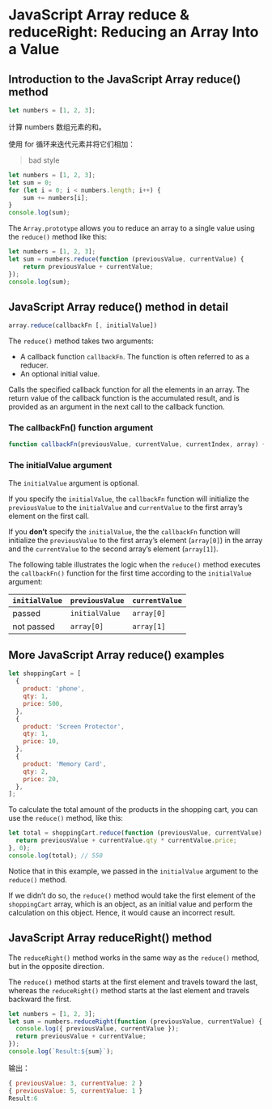 # JavaScript Array reduce & reduceRight: Reducing an Array Into a Value

## Introduction to the JavaScript Array reduce() method

```js
let numbers = [1, 2, 3];
```

计算 numbers 数组元素的和。

使用 for 循环来迭代元素并将它们相加：

> bad style

```js
let numbers = [1, 2, 3];
let sum = 0;
for (let i = 0; i < numbers.length; i++) {
    sum += numbers[i];
}
console.log(sum);
```

The `Array.prototype` allows you to reduce an array to a single value using the `reduce()` method like this:

```js
let numbers = [1, 2, 3];
let sum = numbers.reduce(function (previousValue, currentValue) {
    return previousValue + currentValue;
});
console.log(sum);
```

## JavaScript Array reduce() method in detail

```js
array.reduce(callbackFn [, initialValue])
```

The `reduce()` method takes two arguments:

- A callback function `callbackFn`. The function is often referred to as a reducer.
- An optional initial value.

Calls the specified callback function for all the elements in an array. The return value of the callback function is the accumulated result, and is provided as an argument in the next call to the callback function.

### The callbackFn() function argument

```js
function callbackFn(previousValue, currentValue, currentIndex, array) { /**/}
```

### The initialValue argument

The `initialValue` argument is optional.

If you specify the `initialValue`, the `callbackFn` function will initialize the `previousValue` to the `initialValue` and `currentValue` to the first array’s element on the first call.

If you **don’t** specify the `initialValue`, the the `callbackFn` function will initialize the `previousValue` to the first array’s element (`array[0]`) in the array and the `currentValue` to the second array’s element (`array[1]`).

The following table illustrates the logic when the `reduce()` method executes the `callbackFn()` function for the first time according to the `initialValue` argument:

| `initialValue` | `previousValue` | `currentValue` |
| :------------- | :-------------- | :------------- |
| passed         | `initialValue`  | `array[0]`     |
| not passed     | `array[0]`      | `array[1]`     |

## More JavaScript Array reduce() examples

```js
let shoppingCart = [
  {
    product: 'phone',
    qty: 1,
    price: 500,
  },
  {
    product: 'Screen Protector',
    qty: 1,
    price: 10,
  },
  {
    product: 'Memory Card',
    qty: 2,
    price: 20,
  },
];
```

To calculate the total amount of the products in the shopping cart, you can use the `reduce()` method, like this:

```js
let total = shoppingCart.reduce(function (previousValue, currentValue) {
  return previousValue + currentValue.qty * currentValue.price;
}, 0);
console.log(total); // 550
```

Notice that in this example, we passed in the `initialValue` argument to the `reduce()` method.

If we didn’t do so, the `reduce()` method would take the first element of the `shoppingCart` array, which is an object, as an initial value and perform the calculation on this object. Hence, it would cause an incorrect result.

## JavaScript Array reduceRight() method

The `reduceRight()` method works in the same way as the `reduce()` method, but in the opposite direction.

The `reduce()` method starts at the first element and travels toward the last, whereas the `reduceRight()` method starts at the last element and travels backward the first.

```js
let numbers = [1, 2, 3];
let sum = numbers.reduceRight(function (previousValue, currentValue) {
  console.log({ previousValue, currentValue });
  return previousValue + currentValue;
});
console.log(`Result:${sum}`);
```

输出：

```js
{ previousValue: 3, currentValue: 2 }
{ previousValue: 5, currentValue: 1 }
Result:6
```